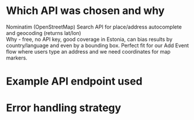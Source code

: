 # Which API was chosen and why
Nominatim (OpenStreetMap) Search API for place/address autocomplete and geocoding (returns lat/lon)  
Why - free, no API key, good coverage in Estonia, can bias results by country/language and even by a bounding box. Perfect fit for our Add Event flow where users type an address and we need coordinates for map markers.

# Example API endpoint used


# Error handling strategy
